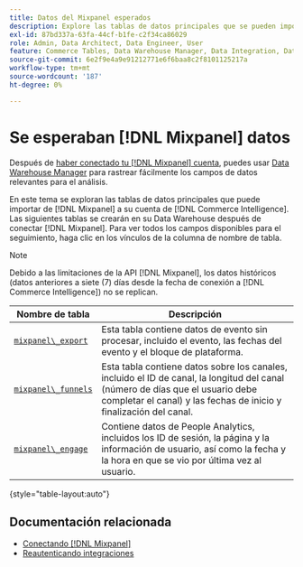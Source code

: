 ```yaml
---
title: Datos del Mixpanel esperados
description: Explore las tablas de datos principales que se pueden importar desde Mixpanel a su cuenta de  [!DNL Commerce Intelligence] .
exl-id: 87bd337a-63fa-44cf-b1fe-c2f34ca86029
role: Admin, Data Architect, Data Engineer, User
feature: Commerce Tables, Data Warehouse Manager, Data Integration, Data Import/Export
source-git-commit: 6e2f9e4a9e91212771e6f6baa8c2f8101125217a
workflow-type: tm+mt
source-wordcount: '187'
ht-degree: 0%

---
```


# Se esperaban [!DNL Mixpanel] datos

Después de [haber conectado tu [!DNL Mixpanel] cuenta](../integrations/mixpanel.md), puedes usar [Data Warehouse Manager](../../../data-analyst/data-warehouse-mgr/tour-dwm.md) para rastrear fácilmente los campos de datos relevantes para el análisis.

En este tema se exploran las tablas de datos principales que puede importar de [!DNL Mixpanel] a su cuenta de [!DNL Commerce Intelligence]. Las siguientes tablas se crearán en su Data Warehouse después de conectar [!DNL Mixpanel]. Para ver todos los campos disponibles para el seguimiento, haga clic en los vínculos de la columna de nombre de tabla.

>[!NOTE]
>
>Debido a las limitaciones de la API [!DNL Mixpanel], los datos históricos (datos anteriores a siete (7) días desde la fecha de conexión a [!DNL Commerce Intelligence]) no se replican.

| **Nombre de tabla** | **Descripción** |
|-----|-----|
| [`mixpanel\_export`](https://developer.mixpanel.com/reference/raw-data-export-api#datafeed) | Esta tabla contiene datos de evento sin procesar, incluido el evento, las fechas del evento y el bloque de plataforma. |
| [`mixpanel\_funnels`](https://developer.mixpanel.com/reference/raw-data-export-api#funnels-default) | Esta tabla contiene datos sobre los canales, incluido el ID de canal, la longitud del canal (número de días que el usuario debe completar el canal) y las fechas de inicio y finalización del canal. |
| [`mixpanel\_engage`](https://developer.mixpanel.com/reference/raw-data-export-api#engage-default) | Contiene datos de People Analytics, incluidos los ID de sesión, la página y la información de usuario, así como la fecha y la hora en que se vio por última vez al usuario. |

{style="table-layout:auto"}

## Documentación relacionada

* [Conectando [!DNL Mixpanel]](../integrations/mixpanel.md)
* [Reautenticando integraciones](https://experienceleague.adobe.com/docs/commerce-knowledge-base/kb/how-to/mbi-reauthenticating-integrations.html?lang=es)
